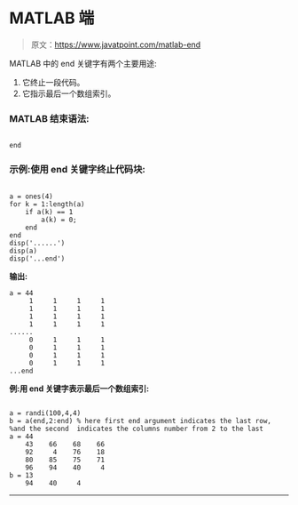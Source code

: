 # MATLAB 端

> 原文：<https://www.javatpoint.com/matlab-end>

MATLAB 中的 end 关键字有两个主要用途:

1.  它终止一段代码。
2.  它指示最后一个数组索引。

### MATLAB 结束语法:

```

end

```

### 示例:使用 end 关键字终止代码块:

```

a = ones(4)
for k = 1:length(a)
    if a(k) == 1
        a(k) = 0;
    end
end
disp('......')
disp(a)
disp('...end')

```

**输出:**

```
a = 44
     1     1     1     1
     1     1     1     1
     1     1     1     1
     1     1     1     1
......
     0     1     1     1
     0     1     1     1
     0     1     1     1
     0     1     1     1
...end

```

**例:用 end 关键字表示最后一个数组索引:**

```

a = randi(100,4,4)
b = a(end,2:end) % here first end argument indicates the last row, 
%and the second  indicates the columns number from 2 to the last
a = 44
    43    66    68    66
    92     4    76    18
    80    85    75    71
    96    94    40     4
b = 13
    94    40     4

```

* * *